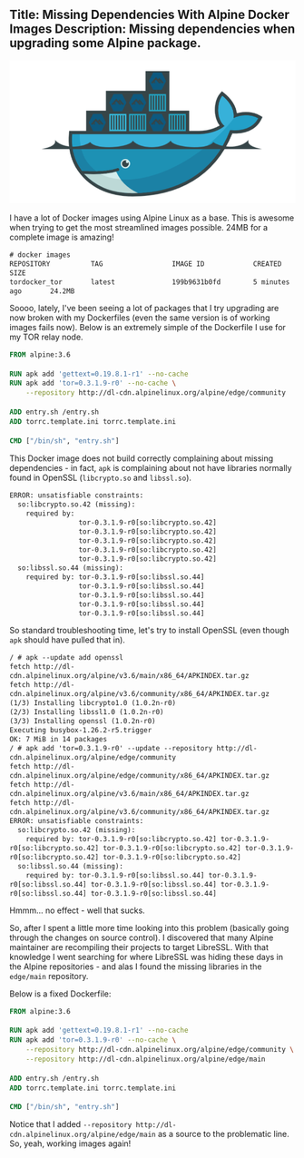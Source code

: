 Title: Missing Dependencies With Alpine Docker Images
Description: Missing dependencies when upgrading some Alpine package.
---

![Alpine + Docker = Awsome](/content/images/2018/docker+alpine.png)

I have a lot of Docker images using Alpine Linux as a base. This is awesome when trying to get the most streamlined images possible. 24MB for a complete image is amazing!

```log
# docker images
REPOSITORY          TAG                 IMAGE ID            CREATED             SIZE
tordocker_tor       latest              199b9631b0fd        5 minutes ago       24.2MB
```

Soooo, lately, I've been seeing a lot of packages that I try upgrading are now broken with my Dockerfiles (even the same version is of working images fails now). Below is an extremely simple of the Dockerfile I use for my TOR relay node.

```Dockerfile
FROM alpine:3.6

RUN apk add 'gettext=0.19.8.1-r1' --no-cache
RUN apk add 'tor=0.3.1.9-r0' --no-cache \
    --repository http://dl-cdn.alpinelinux.org/alpine/edge/community

ADD entry.sh /entry.sh
ADD torrc.template.ini torrc.template.ini

CMD ["/bin/sh", "entry.sh"]
```

This Docker image does not build correctly complaining about missing dependencies - in fact, `apk` is complaining about not have libraries normally found in OpenSSL (`libcrypto.so` and `libssl.so`).

```log
ERROR: unsatisfiable constraints:
  so:libcrypto.so.42 (missing):
    required by:
                 tor-0.3.1.9-r0[so:libcrypto.so.42]
                 tor-0.3.1.9-r0[so:libcrypto.so.42]
                 tor-0.3.1.9-r0[so:libcrypto.so.42]
                 tor-0.3.1.9-r0[so:libcrypto.so.42]
                 tor-0.3.1.9-r0[so:libcrypto.so.42]
  so:libssl.so.44 (missing):
    required by: tor-0.3.1.9-r0[so:libssl.so.44]
                 tor-0.3.1.9-r0[so:libssl.so.44]
                 tor-0.3.1.9-r0[so:libssl.so.44]
                 tor-0.3.1.9-r0[so:libssl.so.44]
                 tor-0.3.1.9-r0[so:libssl.so.44]
```

So standard troubleshooting time, let's try to install OpenSSL (even though `apk` should have pulled that in).

```log
/ # apk --update add openssl
fetch http://dl-cdn.alpinelinux.org/alpine/v3.6/main/x86_64/APKINDEX.tar.gz
fetch http://dl-cdn.alpinelinux.org/alpine/v3.6/community/x86_64/APKINDEX.tar.gz
(1/3) Installing libcrypto1.0 (1.0.2n-r0)
(2/3) Installing libssl1.0 (1.0.2n-r0)
(3/3) Installing openssl (1.0.2n-r0)
Executing busybox-1.26.2-r5.trigger
OK: 7 MiB in 14 packages
/ # apk add 'tor=0.3.1.9-r0' --update --repository http://dl-cdn.alpinelinux.org/alpine/edge/community
fetch http://dl-cdn.alpinelinux.org/alpine/edge/community/x86_64/APKINDEX.tar.gz
fetch http://dl-cdn.alpinelinux.org/alpine/v3.6/main/x86_64/APKINDEX.tar.gz
fetch http://dl-cdn.alpinelinux.org/alpine/v3.6/community/x86_64/APKINDEX.tar.gz
ERROR: unsatisfiable constraints:
  so:libcrypto.so.42 (missing):
    required by: tor-0.3.1.9-r0[so:libcrypto.so.42] tor-0.3.1.9-r0[so:libcrypto.so.42] tor-0.3.1.9-r0[so:libcrypto.so.42] tor-0.3.1.9-r0[so:libcrypto.so.42] tor-0.3.1.9-r0[so:libcrypto.so.42]
  so:libssl.so.44 (missing):
    required by: tor-0.3.1.9-r0[so:libssl.so.44] tor-0.3.1.9-r0[so:libssl.so.44] tor-0.3.1.9-r0[so:libssl.so.44] tor-0.3.1.9-r0[so:libssl.so.44] tor-0.3.1.9-r0[so:libssl.so.44]
```

Hmmm... no effect - well that sucks. 

So, after I spent a little more time looking into this problem (basically going through the changes on source control). I discovered that many Alpine maintainer are recompiling their projects to target LibreSSL. With that knowledge I went searching for where LibreSSL was hiding these days in the Alpine repositories - and alas I found the missing libraries in the `edge/main` repository.

Below is a fixed Dockerfile:

```Dockerfile
FROM alpine:3.6

RUN apk add 'gettext=0.19.8.1-r1' --no-cache
RUN apk add 'tor=0.3.1.9-r0' --no-cache \
    --repository http://dl-cdn.alpinelinux.org/alpine/edge/community \
    --repository http://dl-cdn.alpinelinux.org/alpine/edge/main

ADD entry.sh /entry.sh
ADD torrc.template.ini torrc.template.ini

CMD ["/bin/sh", "entry.sh"]
```

Notice that I added `--repository http://dl-cdn.alpinelinux.org/alpine/edge/main` as a source to the problematic line. So, yeah, working images again!
